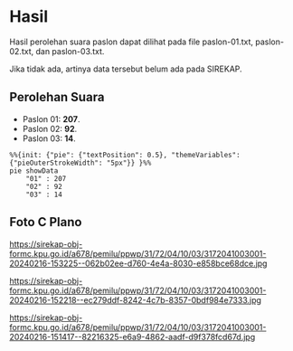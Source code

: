 # Hasil

Hasil perolehan suara paslon dapat dilihat pada file paslon-01.txt, paslon-02.txt, dan paslon-03.txt.

Jika tidak ada, artinya data tersebut belum ada pada SIREKAP.

## Perolehan Suara

 * Paslon 01: **207**.
 * Paslon 02: **92**.
 * Paslon 03: **14**.

```mermaid
%%{init: {"pie": {"textPosition": 0.5}, "themeVariables": {"pieOuterStrokeWidth": "5px"}} }%%
pie showData
    "01" : 207
    "02" : 92
    "03" : 14
```
## Foto C Plano

https://sirekap-obj-formc.kpu.go.id/a678/pemilu/ppwp/31/72/04/10/03/3172041003001-20240216-153225--062b02ee-d760-4e4a-8030-e858bce68dce.jpg

https://sirekap-obj-formc.kpu.go.id/a678/pemilu/ppwp/31/72/04/10/03/3172041003001-20240216-152218--ec279ddf-8242-4c7b-8357-0bdf984e7333.jpg

https://sirekap-obj-formc.kpu.go.id/a678/pemilu/ppwp/31/72/04/10/03/3172041003001-20240216-151417--82216325-e6a9-4862-aadf-d9f378fcd67d.jpg
